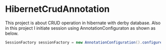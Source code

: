 # HibernetCrudAnnotation
This project is about CRUD operation in hibernate with derby database. Also in this project I initiate session using AnnotationConfiguraton 
as shown as below.
```java
SessionFactory sessionFactory = new AnnotationConfiguration().configure().buildSessionFactory();
```

